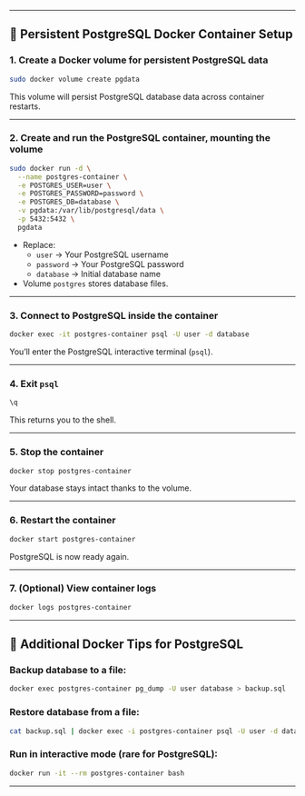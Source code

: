 
---
## 🐘 Persistent PostgreSQL Docker Container Setup

### **1. Create a Docker volume for persistent PostgreSQL data**

```bash
sudo docker volume create pgdata
```

This volume will persist PostgreSQL database data across container restarts.

---

### **2. Create and run the PostgreSQL container, mounting the volume**

```bash
sudo docker run -d \
  --name postgres-container \
  -e POSTGRES_USER=user \
  -e POSTGRES_PASSWORD=password \
  -e POSTGRES_DB=database \
  -v pgdata:/var/lib/postgresql/data \
  -p 5432:5432 \
  pgdata
```

- Replace:
    - `user` → Your PostgreSQL username
    - `password` → Your PostgreSQL password
    - `database` → Initial database name
- Volume `postgres` stores database files.

---

### **3. Connect to PostgreSQL inside the container**

```bash
docker exec -it postgres-container psql -U user -d database
```

You’ll enter the PostgreSQL interactive terminal (`psql`).

---

### **4. Exit `psql`**

```sql
\q
```

This returns you to the shell.

---

### **5. Stop the container**

```bash
docker stop postgres-container
```

Your database stays intact thanks to the volume.

---

### **6. Restart the container**

```bash
docker start postgres-container
```

PostgreSQL is now ready again.

---

### **7. (Optional) View container logs**

```bash
docker logs postgres-container
```

---

## 🔧 Additional Docker Tips for PostgreSQL

### Backup database to a file:

```bash
docker exec postgres-container pg_dump -U user database > backup.sql
```

### Restore database from a file:

```bash
cat backup.sql | docker exec -i postgres-container psql -U user -d database
```

### Run in interactive mode (rare for PostgreSQL):

```bash
docker run -it --rm postgres-container bash
```

---